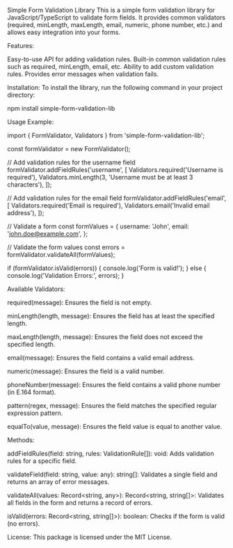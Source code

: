 Simple Form Validation Library
This is a simple form validation library for JavaScript/TypeScript to validate form fields. It provides common validators (required, minLength, maxLength, email, numeric, phone number, etc.) and allows easy integration into your forms.

Features:

Easy-to-use API for adding validation rules.
Built-in common validation rules such as required, minLength, email, etc.
Ability to add custom validation rules.
Provides error messages when validation fails.


Installation:
To install the library, run the following command in your project directory:

npm install simple-form-validation-lib


Usage Example:

import { FormValidator, Validators } from 'simple-form-validation-lib';

const formValidator = new FormValidator();

// Add validation rules for the username field
formValidator.addFieldRules('username', [
    Validators.required('Username is required'),
    Validators.minLength(3, 'Username must be at least 3 characters'),
]);

// Add validation rules for the email field
formValidator.addFieldRules('email', [
    Validators.required('Email is required'),
    Validators.email('Invalid email address'),
]);

// Validate a form
const formValues = {
    username: 'John',
    email: 'john.doe@example.com',
};

// Validate the form values
const errors = formValidator.validateAll(formValues);

if (formValidator.isValid(errors)) {
    console.log('Form is valid!');
} else {
    console.log('Validation Errors:', errors);
}




Available Validators:


required(message): Ensures the field is not empty.

minLength(length, message): Ensures the field has at least the specified length.

maxLength(length, message): Ensures the field does not exceed the specified length.

email(message): Ensures the field contains a valid email address.

numeric(message): Ensures the field is a valid number.

phoneNumber(message): Ensures the field contains a valid phone number (in E.164 format).

pattern(regex, message): Ensures the field matches the specified regular expression pattern.

equalTo(value, message): Ensures the field value is equal to another value.


Methods:


addFieldRules(field: string, rules: ValidationRule[]): void: Adds validation rules for a specific field.

validateField(field: string, value: any): string[]: Validates a single field and returns an array of error messages.

validateAll(values: Record<string, any>): Record<string, string[]>: Validates all fields in the form and returns a record of errors.

isValid(errors: Record<string, string[]>): boolean: Checks if the form is valid (no errors).


License:
This package is licensed under the MIT License.